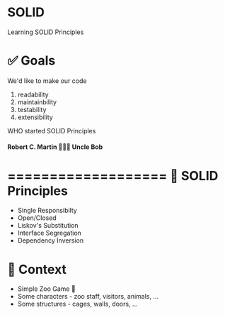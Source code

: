 # SOLID
Learning SOLID Principles

✅ Goals
========
We'd like to make our code
1. readability
2. maintainbility
3. testability
4. extensibility

WHO started SOLID Principles 
#### Robert C. Martin  👨🏻‍🦳 Uncle Bob

===================
💎 SOLID Principles
===================
- Single Responsibilty
- Open/Closed
- Liskov's Substitution
- Interface Segregation
- Dependency Inversion

💭 Context
==========
- Simple Zoo Game 🦊
- Some characters - zoo staff, visitors, animals, ...
- Some structures - cages, walls, doors, ...


